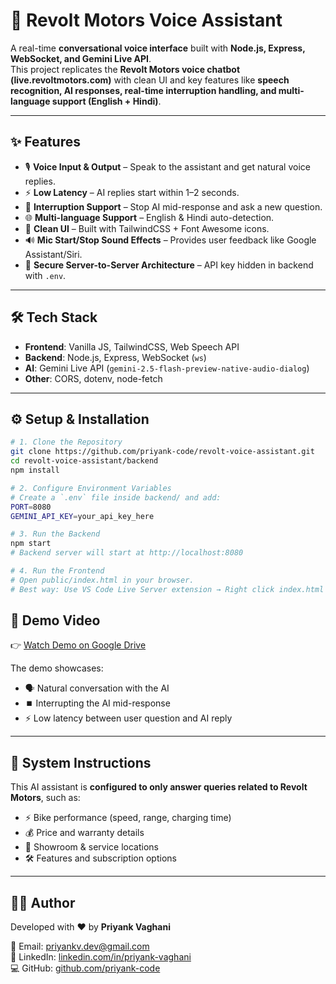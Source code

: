# 🚀 Revolt Motors Voice Assistant

A real-time **conversational voice interface** built with **Node.js, Express, WebSocket, and Gemini Live API**.  
This project replicates the **Revolt Motors voice chatbot (live.revoltmotors.com)** with clean UI and key features like **speech recognition, AI responses, real-time interruption handling, and multi-language support (English + Hindi)**.

---

## ✨ Features
- 🎙️ **Voice Input & Output** – Speak to the assistant and get natural voice replies.  
- ⚡ **Low Latency** – AI replies start within 1–2 seconds.  
- 🔄 **Interruption Support** – Stop AI mid-response and ask a new question.  
- 🌐 **Multi-language Support** – English & Hindi auto-detection.  
- 🎨 **Clean UI** – Built with TailwindCSS + Font Awesome icons.  
- 🔊 **Mic Start/Stop Sound Effects** – Provides user feedback like Google Assistant/Siri.  
- 🔐 **Secure Server-to-Server Architecture** – API key hidden in backend with `.env`.  

---

## 🛠️ Tech Stack
- **Frontend**: Vanilla JS, TailwindCSS, Web Speech API  
- **Backend**: Node.js, Express, WebSocket (`ws`)  
- **AI**: Gemini Live API (`gemini-2.5-flash-preview-native-audio-dialog`)  
- **Other**: CORS, dotenv, node-fetch  

---

## ⚙️ Setup & Installation

```bash
# 1. Clone the Repository
git clone https://github.com/priyank-code/revolt-voice-assistant.git
cd revolt-voice-assistant/backend
npm install

# 2. Configure Environment Variables
# Create a `.env` file inside backend/ and add:
PORT=8080
GEMINI_API_KEY=your_api_key_here

# 3. Run the Backend
npm start
# Backend server will start at http://localhost:8080

# 4. Run the Frontend
# Open public/index.html in your browser.
# Best way: Use VS Code Live Server extension → Right click index.html → "Open with Live Server"
```
## 🎥 Demo Video
👉 [Watch Demo on Google Drive](https://drive.google.com/file/d/1G0KA3bSXp2La20rs0DWGRGjw9P5wcZZI/view?usp=drive_link)  

The demo showcases:  
- 🗣️ Natural conversation with the AI  
- ⏹️ Interrupting the AI mid-response  
- ⚡ Low latency between user question and AI reply  

---

## 📌 System Instructions
This AI assistant is **configured to only answer queries related to Revolt Motors**, such as:  
- ⚡ Bike performance (speed, range, charging time)  
- 💰 Price and warranty details  
- 🏢 Showroom & service locations  
- 🛠️ Features and subscription options  

---

## 👨‍💻 Author
Developed with ❤️ by **Priyank Vaghani**  

📧 Email: [priyankv.dev@gmail.com](mailto:priyankv.dev@gmail.com)  
🔗 LinkedIn: [linkedin.com/in/priyank-vaghani](https://linkedin.com/in/priyankvaghani)  
💻 GitHub: [github.com/priyank-code](https://github.com/priyank-code) 
